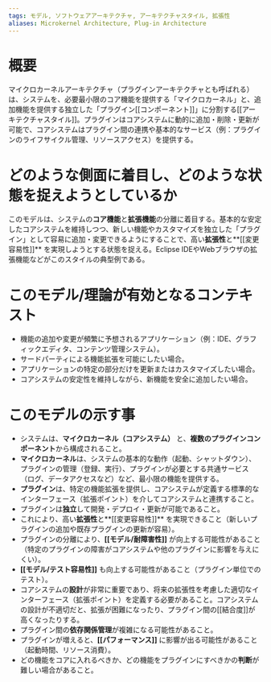 ```yaml
---
tags: モデル, ソフトウェアアーキテクチャ, アーキテクチャスタイル, 拡張性
aliases: Microkernel Architecture, Plug-in Architecture
---
```


# 概要
マイクロカーネルアーキテクチャ（プラグインアーキテクチャとも呼ばれる）は、システムを、必要最小限のコア機能を提供する「マイクロカーネル」と、追加機能を提供する独立した「プラグイン[[コンポーネント]]」に分割する[[アーキテクチャスタイル]]。プラグインはコアシステムに動的に追加・削除・更新が可能で、コアシステムはプラグイン間の連携や基本的なサービス（例：プラグインのライフサイクル管理、リソースアクセス）を提供する。

# どのような側面に着目し、どのような状態を捉えようとしているか
このモデルは、システムの**コア機能**と**拡張機能**の分離に着目する。基本的な安定したコアシステムを維持しつつ、新しい機能やカスタマイズを独立した「プラグイン」として容易に追加・変更できるようにすることで、高い**拡張性**と**[[変更容易性]]** を実現しようとする状態を捉える。Eclipse IDEやWebブラウザの拡張機能などがこのスタイルの典型例である。

# このモデル/理論が有効となるコンテキスト
* 機能の追加や変更が頻繁に予想されるアプリケーション（例：IDE、グラフィックエディタ、コンテンツ管理システム）。
* サードパーティによる機能拡張を可能にしたい場合。
* アプリケーションの特定の部分だけを更新またはカスタマイズしたい場合。
* コアシステムの安定性を維持しながら、新機能を安全に追加したい場合。

# このモデルの示す事
* システムは、**マイクロカーネル（コアシステム）** と、**複数のプラグインコンポーネント**から構成されること。
* **マイクロカーネル**は、システムの基本的な動作（起動、シャットダウン）、プラグインの管理（登録、実行）、プラグインが必要とする共通サービス（ログ、データアクセスなど）など、最小限の機能を提供する。
* **プラグイン**は、特定の機能拡張を提供し、コアシステムが定義する標準的なインターフェース（拡張ポイント）を介してコアシステムと連携すること。
* プラグインは**独立**して開発・デプロイ・更新が可能であること。
* これにより、高い**拡張性**と**[[変更容易性]]** を実現できること（新しいプラグインの追加や既存プラグインの更新が容易）。
* プラグインの分離により、**[[モデル/耐障害性]]** が向上する可能性があること（特定のプラグインの障害がコアシステムや他のプラグインに影響を与えにくい）。
* **[[モデル/テスト容易性]]** も向上する可能性があること（プラグイン単位でのテスト）。
* コアシステムの**設計**が非常に重要であり、将来の拡張性を考慮した適切なインターフェース（拡張ポイント）を定義する必要があること。コアシステムの設計が不適切だと、拡張が困難になったり、プラグイン間の[[結合度]]が高くなったりする。
* プラグイン間の**依存関係管理**が複雑になる可能性があること。
* プラグインが増えると、**[[パフォーマンス]]** に影響が出る可能性があること（起動時間、リソース消費）。
* どの機能をコアに入れるべきか、どの機能をプラグインにすべきかの**判断**が難しい場合があること。